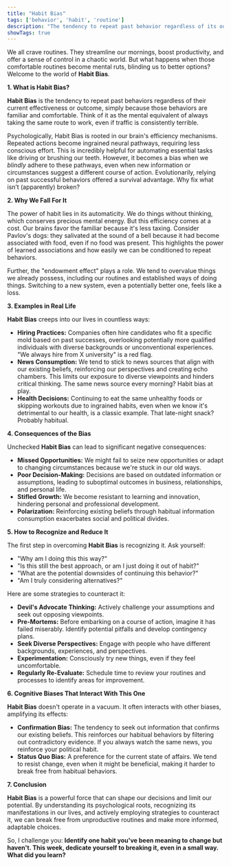 ```yaml
---
title: "Habit Bias"
tags: ['behavior', 'habit', 'routine']
description: "The tendency to repeat past behavior regardless of its outcome due to the comfort of routine."
showTags: true
---
```



We all crave routines. They streamline our mornings, boost productivity, and offer a sense of control in a chaotic world. But what happens when those comfortable routines become mental ruts, blinding us to better options? Welcome to the world of **Habit Bias**.

**1. What is Habit Bias?**

**Habit Bias** is the tendency to repeat past behaviors regardless of their current effectiveness or outcome, simply because those behaviors are familiar and comfortable. Think of it as the mental equivalent of always taking the same route to work, even if traffic is consistently terrible.

Psychologically, Habit Bias is rooted in our brain's efficiency mechanisms. Repeated actions become ingrained neural pathways, requiring less conscious effort. This is incredibly helpful for automating essential tasks like driving or brushing our teeth. However, it becomes a bias when we *blindly* adhere to these pathways, even when new information or circumstances suggest a different course of action. Evolutionarily, relying on past successful behaviors offered a survival advantage. Why fix what isn’t (apparently) broken?

**2. Why We Fall For It**

The power of habit lies in its automaticity. We do things without thinking, which conserves precious mental energy. But this efficiency comes at a cost. Our brains favor the familiar because it's less taxing. Consider Pavlov's dogs: they salivated at the sound of a bell because it had become associated with food, even if no food was present. This highlights the power of learned associations and how easily we can be conditioned to repeat behaviors.

Further, the "endowment effect" plays a role. We tend to overvalue things we already possess, including our routines and established ways of doing things. Switching to a new system, even a potentially better one, feels like a loss.

**3. Examples in Real Life**

**Habit Bias** creeps into our lives in countless ways:

*   **Hiring Practices:** Companies often hire candidates who fit a specific mold based on past successes, overlooking potentially more qualified individuals with diverse backgrounds or unconventional experiences. "We always hire from X university" is a red flag.
*   **News Consumption:** We tend to stick to news sources that align with our existing beliefs, reinforcing our perspectives and creating echo chambers. This limits our exposure to diverse viewpoints and hinders critical thinking. The same news source every morning? Habit bias at play.
*   **Health Decisions:** Continuing to eat the same unhealthy foods or skipping workouts due to ingrained habits, even when we know it's detrimental to our health, is a classic example. That late-night snack? Probably habitual.

**4. Consequences of the Bias**

Unchecked **Habit Bias** can lead to significant negative consequences:

*   **Missed Opportunities:** We might fail to seize new opportunities or adapt to changing circumstances because we're stuck in our old ways.
*   **Poor Decision-Making:** Decisions are based on outdated information or assumptions, leading to suboptimal outcomes in business, relationships, and personal life.
*   **Stifled Growth:** We become resistant to learning and innovation, hindering personal and professional development.
*   **Polarization:** Reinforcing existing beliefs through habitual information consumption exacerbates social and political divides.

**5. How to Recognize and Reduce It**

The first step in overcoming **Habit Bias** is recognizing it. Ask yourself:

*   "Why am I doing this this way?"
*   "Is this still the best approach, or am I just doing it out of habit?"
*   "What are the potential downsides of continuing this behavior?"
*   "Am I truly considering alternatives?"

Here are some strategies to counteract it:

*   **Devil's Advocate Thinking:** Actively challenge your assumptions and seek out opposing viewpoints.
*   **Pre-Mortems:** Before embarking on a course of action, imagine it has failed miserably. Identify potential pitfalls and develop contingency plans.
*   **Seek Diverse Perspectives:** Engage with people who have different backgrounds, experiences, and perspectives.
*   **Experimentation:** Consciously try new things, even if they feel uncomfortable.
*   **Regularly Re-Evaluate:** Schedule time to review your routines and processes to identify areas for improvement.

**6. Cognitive Biases That Interact With This One**

**Habit Bias** doesn't operate in a vacuum. It often interacts with other biases, amplifying its effects:

*   **Confirmation Bias:** The tendency to seek out information that confirms our existing beliefs. This reinforces our habitual behaviors by filtering out contradictory evidence. If you always watch the same news, you reinforce your political habit.
*   **Status Quo Bias:** A preference for the current state of affairs. We tend to resist change, even when it might be beneficial, making it harder to break free from habitual behaviors.

**7. Conclusion**

**Habit Bias** is a powerful force that can shape our decisions and limit our potential. By understanding its psychological roots, recognizing its manifestations in our lives, and actively employing strategies to counteract it, we can break free from unproductive routines and make more informed, adaptable choices.

So, I challenge you: **Identify one habit you've been meaning to change but haven't. This week, dedicate yourself to breaking it, even in a small way. What did you learn?**

